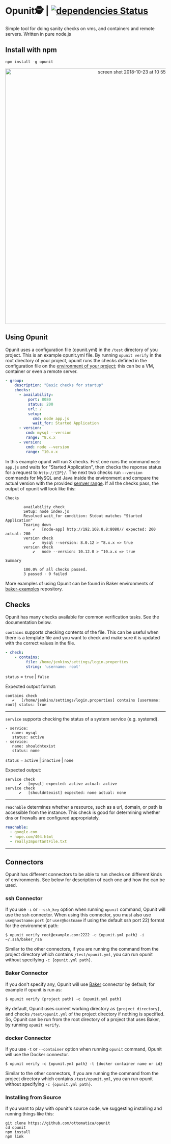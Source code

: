 # Opunit🕵️‍ | [![dependencies Status](https://david-dm.org/ottomatica/opunit/status.svg)](https://david-dm.org/ottomatica/opunit)
Simple tool for doing sanity checks on vms, and containers and remote servers. Written in pure node.js


## Install with npm
```
npm install -g opunit
```

<center>
<img width="801" alt="screen shot 2018-10-23 at 10 55 00" src="https://user-images.githubusercontent.com/9158546/47369653-29e20080-d6b2-11e8-8098-b64c59d282c6.png">
</center>

## Using Opunit
Opunit uses a configuration file (opunit.yml) in the `/test` directory of you project. This is an example opunit.yml file. By running `opunit verify` in the root directory of your project, opunit runs the checks defined in the configuration file on the [environment of your project](#connectors); this can be a VM, container or even a remote server.

``` yml
- group:
    description: "Basic checks for startup"
    checks:
      - availability:
          port: 8080
          status: 200
          url: /
          setup:
            cmd: node app.js
            wait_for: Started Application
      - version:          
         cmd: mysql --version
         range: ^8.x.x
      - version:          
         cmd: node --version
         range: ^10.x.x
```

In this example opunit will run 3 checks. First one runs the command `node app.js` and waits for "Started Application", then checks the reponse status for a request to `http://{IP}/`.
The next two checks run `--version` commands for MySQL and Java inside the environment and compare the actual version with the provided [semver range](https://semver.org).
If all the checks pass, the output of opunit will look like this:

```
Checks

        availability check
        Setup: node index.js
        Resolved wait_for condition: Stdout matches "Started Application"
        Tearing down
            ✔   [node-app] http://192.168.8.8:8080// expected: 200 actual: 200
        version check
            ✔   mysql --version: 8.0.12 > ^8.x.x => true
        version check
            ✔   node --version: 10.12.0 > ^10.x.x => true

Summary

        100.0% of all checks passed.
        3 passed · 0 failed
```

More examples of using Opunit can be found in Baker environments of [baker-examples](https://github.com/ottomatica/baker-examples) repository.

## Checks
Opunit has many checks available for common verification tasks. See the documentation below.

`contains` supports checking contents of the file. This can be useful when there is a template file and you want to check and make sure it is updated with the correct values in the file.

```yaml
- check:
    - contains: 
         file: /home/jenkins/settings/login.properties
         string: 'username: root'
```

`status` = `true` | `false`

Expected output format:
```
contains check
   ✔   [/home/jenkins/settings/login.properties] contains [username: root] status: true
```

---

`service` supports checking the status of a system service (e.g. systemd).

```
- service:
   name: mysql
   status: active
- service:
   name: shouldntexist
   status: none
```
`status` = `active` | `inactive` | `none`

Expected output:
```
service check
      ✔   [mysql] expected: active actual: active
service check
      ✔   [shouldntexist] expected: none actual: none
```

---

`reachable` determines whether a resource, such as a url, domain, or path is accessible from the instance. This check is good for determining whether dns or firewalls are configured appropriately.

```yaml
reachable:
  - google.com
  - nope.com/404.html
  - reallyImportantFile.txt
```

---



## Connectors
Opunit has different connectors to be able to run checks on different kinds of environments. See below for description of each one and how the can be used.

### ssh Connector
If you use `-i` or `--ssh_key` option when running `opunit` command, Opunit will use the ssh connector. When using this connector, you must also use `use@hostname:port` (or `user@hostname` if using the default ssh port 22) format for the environment path:
```
$ opunit verify root@example.com:2222 -c {opunit.yml path} -i ~/.ssh/baker_rsa
```
Similar to the other connectors, if you are running the command from the project directory which contains `/test/opunit.yml`, you can run opunit without specifying `-c {opunit.yml path}`.

### Baker Connector
If you don't specify any, Opunit will use [Baker](https://github.com/ottomatica/Baker) connector by default; for example if opunit is run as:
``` shell
$ opunit verify {project path} -c {opunit.yml path}
```
By default, Opunit uses current working directory as `{project directory}`, and checks `/test/opunit.yml` of the project directory if nothing is specified. So, Opunit can be run from the root directory of a project that uses Baker, by running `opunit verify`.

### docker Connector
If you use `-t` or `--container` option when running `opunit` command, Opunit will use the Docker connector.
```
$ opunit verify -c {opunit.yml path} -t {docker container name or id}
```
Similar to the other connectors, if you are running the command from the project directory which contains `/test/opunit.yml`, you can run opunit without specifying `-c {opunit.yml path}`.


### Installing from Source

If you want to play with opunit's source code, we suggesting installing and running things like this:

```
git clone https://github.com/ottomatica/opunit
cd opunit
npm install
npm link
```
